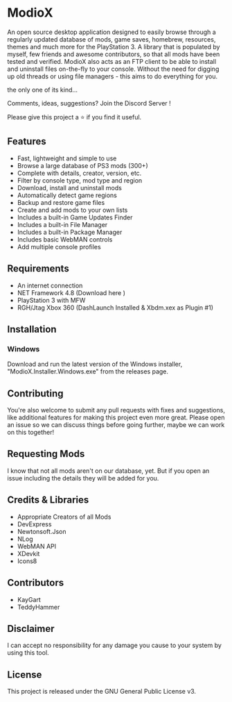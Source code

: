 
# ModioX



An open source desktop application designed to easily browse through a regularly updated database of mods, game saves, homebrew, resources, themes and much more for the PlayStation 3. A library that is populated by myself, few friends and awesome contributors, so that all mods have been tested and verified. ModioX also acts as an FTP client to be able to install and uninstall files on-the-fly to your console. Without the need for digging up old threads or using file managers - this aims to do everything for you.

the only one of its kind...



Comments, ideas, suggestions? Join the Discord Server !

Please give this project a ⭐ if you find it useful.

## Features
* Fast, lightweight and simple to use
* Browse a large database of PS3 mods (300+)
* Complete with details, creator, version, etc.
* Filter by console type, mod type and region
* Download, install and uninstall mods
* Automatically detect game regions
* Backup and restore game files
* Create and add mods to your own lists
* Includes a built-in Game Updates Finder
* Includes a built-in File Manager
* Includes a built-in Package Manager
* Includes basic WebMAN controls
* Add multiple console profiles

## Requirements
* An internet connection
* NET Framework 4.8 (Download here )
* PlayStation 3 with MFW
* RGH/Jtag Xbox 360 (DashLaunch Installed & Xbdm.xex as Plugin #1)

## Installation

### Windows

Download and run the latest version of the Windows installer, "ModioX.Installer.Windows.exe" from the releases page.

## Contributing

You're also welcome to submit any pull requests with fixes and suggestions, like additional features for making this project even more great. Please open an issue so we can discuss things before going further, maybe we can work on this together!

## Requesting Mods

I know that not all mods aren't on our database, yet. But if you open an issue including the details they will be added for you.

## Credits & Libraries
* Appropriate Creators of all Mods
* DevExpress
* Newtonsoft.Json
* NLog
* WebMAN API
* XDevkit
* Icons8

## Contributors
* KayGart
* TeddyHammer

## Disclaimer

I can accept no responsibility for any damage you cause to your system by using this tool.

## License

This project is released under the GNU General Public License v3.